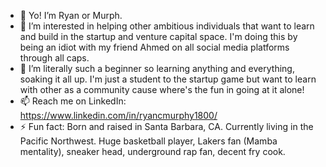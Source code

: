 - 👋 Yo! I’m Ryan or Murph. 
- 👀 I’m interested in helping other ambitious individuals that want to learn and build in the startup and venture capital space. I'm doing this by being an idiot with my friend Ahmed on all social media platforms through all caps. 
- 🌱 I’m literally such a beginner so learning anything and everything, soaking it all up. I'm just a student to the startup game but want to learn with other as a community cause where's the fun in going at it alone!  
- 📫 Reach me on LinkedIn: https://www.linkedin.com/in/ryancmurphy1800/
- ⚡ Fun fact: Born and raised in Santa Barbara, CA. Currently living in the Pacific Northwest. Huge basketball player, Lakers fan (Mamba mentality), sneaker head, underground rap fan, decent fry cook. 

<!---
ryanmurphy1800/ryanmurphy1800 is a ✨ special ✨ repository because its `README.md` (this file) appears on your GitHub profile.
You can click the Preview link to take a look at your changes.
--->
